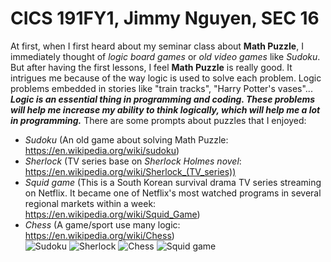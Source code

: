 # CICS 191FY1, Jimmy Nguyen, SEC 16
At first, when I first heard about my seminar class about **Math Puzzle**, I immediately thought of *logic board games* or *old video games* like *Sudoku*. 
But after having the first lessons, I feel **Math Puzzle** is really good. It intrigues me because of the way logic is used to solve each problem. Logic problems embedded in stories like "train tracks", "Harry Potter's vases"...
***Logic is an essential thing in programming and coding. These problems will help me increase my ability to think logically, which will help me a lot in programming.*** There are some prompts about puzzles that I enjoyed:
* *Sudoku* (An old game about solving Math Puzzle: https://en.wikipedia.org/wiki/sudoku)
* *Sherlock* (TV series base on *Sherlock Holmes novel*: https://en.wikipedia.org/wiki/Sherlock_(TV_series))
* *Squid game* (This is a South Korean survival drama TV series streaming on Netflix. It became one of Netflix's most watched programs in several regional markets within a week: https://en.wikipedia.org/wiki/Squid_Game)
* *Chess* (A game/sport use many logic: https://en.wikipedia.org/wiki/Chess)             
![Sudoku](https://user-images.githubusercontent.com/91865638/135909083-c0e27e44-eb9e-46ea-bf9b-22b530aca5f4.png)
![Sherlock](https://user-images.githubusercontent.com/91865638/135909148-050b2525-eb68-4d67-bff7-e92d84fc3c29.png)
![Chess](https://user-images.githubusercontent.com/91865638/135909613-929143bf-f017-42b0-92ed-6f167ccdb480.png)
![Squid game](https://user-images.githubusercontent.com/91865638/135909265-c197c237-98cc-465e-88cf-85b0c045c640.png)


